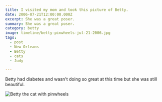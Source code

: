 ```yaml
---
title: I visited my mom and took this picture of Betty.
date: 2006-07-21T12:00:00.000Z
excerpt: She was a great poser.
summary: She was a great poser.
category: betty
image: timeline/betty-pinwheels-jul-21-2006.jpg
tags:
  - post 
  - New Orleans
  - Betty
  - cats
  - Judy

---
```


Betty had diabetes and wasn't doing so great at this time but she was still beautiful.

![Betty the cat with pinwheels](/static/img/betty/betty-pinwheels-jul-21-2006.jpg "Betty the cat with pinwheels")
